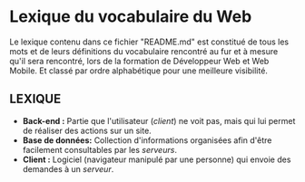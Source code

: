 # Lexique du vocabulaire du Web

Le lexique contenu dans ce fichier "README.md" est constitué de tous les mots et de leurs définitions du vocabulaire rencontré au fur et à mesure qu'il sera rencontré, 
lors de la formation de Développeur Web et Web Mobile.
Et classé par ordre alphabétique pour une meilleure visibilité.

## LEXIQUE

- **Back-end :** Partie que l'utilisateur (*client*) ne voit pas, mais qui lui permet de réaliser des actions sur un site.
- **Base de données:** Collection d'informations organisées afin d'être facilement consultables par les *serveurs*.
- **Client :** Logiciel (navigateur manipulé par une personne) qui envoie des demandes à un *serveur*.

